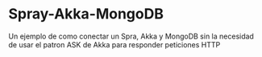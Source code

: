 Spray-Akka-MongoDB
==================

Un ejemplo de como conectar un Spra, Akka y MongoDB sin la necesidad de usar el patron ASK de Akka para responder peticiones HTTP
